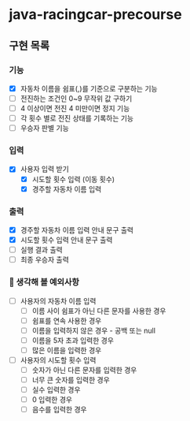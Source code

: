 # java-racingcar-precourse

## 구현 목록
### 기능
- [x] 자동차 이름을 쉼표(,)를 기준으로 구분하는 기능
- [ ] 전진하는 조건인 0~9 무작위 값 구하기
- [ ] 4 이상이면 전진 4 미만이면 정지 기능
- [ ] 각 횟수 별로 전진 상태를 기록하는 기능
- [ ] 우승자 판별 기능

### 입력
- [x] 사용자 입력 받기
  - [x] 시도할 횟수 입력 (이동 횟수)
  - [x] 경주할 자동차 이름 입력

### 출력
- [x] 경주할 자동차 이름 입력 안내 문구 출력
- [x] 시도할 횟수 입력 안내 문구 출력
- [ ] 실행 결과 출력
- [ ] 최종 우승자 출력

### 🫨 생각해 볼 예외사항
- [ ] 사용자의 자동차 이름 입력
  - [ ] 이름 사이 쉼표가 아닌 다른 문자를 사용한 경우
  - [ ] 쉼표를 연속 사용한 경우
  - [ ] 이름을 입력하지 않은 경우 - 공백 또는 null
  - [ ] 이름을 5자 초과 입력한 경우
  - [ ] 많은 이름을 입력한 경우
- [ ] 사용자의 시도할 횟수 입력
  - [ ] 숫자가 아닌 다른 문자를 입력한 경우
  - [ ] 너무 큰 숫자를 입력한 경우
  - [ ] 실수 입력한 경우
  - [ ] 0 입력한 경우
  - [ ] 음수를 입력한 경우